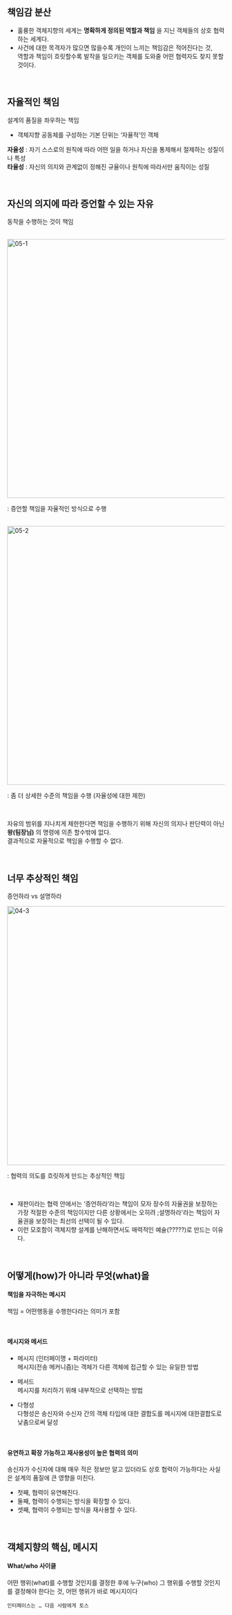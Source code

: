 ## 책임감 분산

* 훌륭한 객체지향의 세계는 **명확하게 정의된 역할과 책임** 을 지닌 객체들의 상호 협력하는 세계다.
* 사건에 대한 목격자가 많으면 많을수록 개인이 느끼는 책임감은 적어진다는 것,  
  역할과 책임이 흐릿할수록 발작을 일으키는 객체를 도와줄 어떤 협력자도 찾지 못할 것이다.

<br/>

## 자율적인 책임

설계의 품질을 좌우하는 책임  

* 객체지향 공동체를 구성하는 기본 단위는 ‘자율적’인 객체  

**자율성** : 자기 스스로의 원칙에 따라 어떤 일을 하거나 자신을 통제해서 절제하는 성질이나 특성  
**타율성** : 자신의 의지와 관계없이 정해진 규율이나 원칙에 따라서만 움직이는 성질

<br/>

## 자신의 의지에 따라 증언할 수 있는 자유

동작을 수행하는 것이 책임

<br/>

<img width="600" alt="05-1" src="https://github.com/ciocio97/today_i_learned/assets/80025242/8e144a98-7580-4ae2-8cfd-5cda717409d7">

: 증언할 책임을 자율적인 방식으로 수행

<br/>

<img width="600" alt="05-2" src="https://github.com/ciocio97/today_i_learned/assets/80025242/58aa690d-5b47-4ff1-a5a9-fc266ca5e8ac">

: 좀 더 상세한 수준의 책임을 수행 (자율성에 대한 제한)

<br/>

자유의 범위를 지나치게 제한한다면 책임을 수행하기 위해 자신의 의지나 판단력이 아닌 **왕(팀장님)** 의 명령에 의존 할수밖에 없다.  
결과적으로 자율적으로 책임을 수행할 수 없다.

<br/>

## 너무 추상적인 책임

증언하라 vs 설명하라

<img width="600" alt="04-3" src="https://github.com/ciocio97/today_i_learned/assets/80025242/ccc74763-4032-4a21-adfe-1c7297f153d3">

: 협력의 의도를 흐릿하게 만드는 추상적인 책임

<br/>

* 재판이라는 협력 안에서는 ‘증언하라’라는 책임이 모자 장수의 자율권을 보장하는 가장 적절한 수준의 책임이지만 다른 상황에서는 오히려 ;설명하라'라는 책임이 자율권을 보장하는 최선의 선택이 될 수 있다.  
* 이런 모호함이 객체지향 설계를 난해하면서도 매력적인 예술(?????)로 만드는 이유다.

<br/>

## 어떻게(how)가 아니라 무엇(what)을

#### 책임을 자극하는 메시지

책임 = 어떤행동을 수행한다라는 의미가 포함

<br/>

#### 메시지와 메서드

* 메시지 (인터페이명 + 파라미터)  
  메시지(전송 메커니즘)는 객체가 다른 객체에 접근할 수 있는 유일한 방법

* 메서드  
  메시지를 처리하기 위해 내부적으로 선택하는 방법

* 다형성  
  다형성은 송신자와 수신자 간의 객체 타입에 대한 결합도를 메시지에 대한결합도로 낮춤으로써 달성

<br/>

#### 유연하고 확장 가능하고 재사용성이 높은 협력의 의미

송신자가 수신자에 대해 매우 적은 정보만 알고 있더라도 상호 협력이 가능하다는 사실은 설계의 품질에 큰 영향을 미친다.

* 첫째, 협력이 유연해진다.
* 둘째, 협력이 수행되는 방식을 확장할 수 있다.
* 셋째, 협력이 수행되는 방식을 재사용할 수 있다.

<br/>

## 객체지향의 핵심, 메시지

#### What/who 사이클

어떤 행위(what)를 수행할 것인지를 결정한 후에 누구(who) 그 행위를 수행할 것인지를 결정해야 한다는 것, 어떤 행위가 바로 메시지이다

`인터페이스는 … 다음 사람에게 토스`
